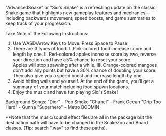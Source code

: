 "AdvancedSnake" or "Sid's Snake" is a refreshing update on the classic Snake game that highlights new gameplay features and mechanics—including backwards movement, speed boosts, and game summaries to keep track of your progression. 

Take Note of the Following Instructions: 
1. Use WASD/Arrow Keys to Move. Press Space to Pause 
2. There are 3 types of food. 
   I. Pink-colored food increase score and length by one. 
   II. Red-colored apples increase score by two, reverse your direction and have a5% chance to reset your score.  
       Apples will stop spawning after a while. 
 III. Orange-colored mangoes don't add any points but have a 30% chance of doubling your score. 
      They also give you a speed boost and increase length by one.
3. Avoid hitting walls and yourself. 
    At the end of the game, you'll get a summary of your matchincluding food spawn locations.  
4. Enjoy the music and have fun playing Sid's Snake! 

Background Songs:
  "Dior" - Pop Smoke
  "Chanel" - Frank Ocean
  "Drip Too Hard" - Gunna
  "Superhero" - Metro BOOMIN
  
**Note that the music/sound effect files are all in the package but the destination path will have to be changed in the SnakeZoo and Board classes. (Tip: search ".wav" to find these paths).
